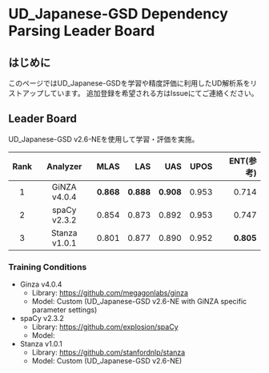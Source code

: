 # UD_Japanese-GSD Dependency Parsing Leader Board

## はじめに
このページではUD_Japanese-GSDを学習や精度評価に利用したUD解析系をリストアップしています。
追加登録を希望される方はIssueにてご連絡ください。

## Leader Board

UD_Japanese-GSD v2.6-NEを使用して学習・評価を実施。

|Rank|   Analyzer    |  MLAS   |   LAS   |   UAS   |  UPOS   | ENT(参考) |
|:---:|:---:| ---:| ---:| ---:| ---:| ---:|
|  1 | GiNZA v4.0.4  |**0.868**|**0.888**|**0.908**|  0.953  |  0.714  |
|  2 | spaCy v2.3.2  |  0.854  |  0.873  |  0.892  |  0.953  |  0.747  |
|  3 | Stanza v1.0.1 |  0.801  |  0.877  |  0.890  |  0.952  |**0.805**|

### Training Conditions

- Ginza v4.0.4
  - Library: https://github.com/megagonlabs/ginza
  - Model: Custom (UD_Japanese-GSD v2.6-NE with GiNZA specific parameter settings)
- spaCy v2.3.2
  - Library: https://github.com/explosion/spaCy
  - Model: 
- Stanza v1.0.1
  - Library: https://github.com/stanfordnlp/stanza
  - Model: Custom (UD_Japanese-GSD v2.6-NE)
